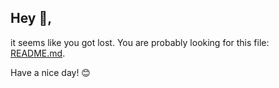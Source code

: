 ## Hey 👋, 

it seems like you got lost. You are probably looking for this file: [README.md](profile/README.md).

Have a nice day! 😊
